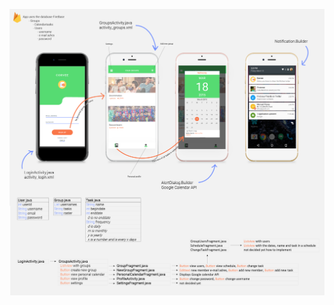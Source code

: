 
![alt text](https://raw.githubusercontent.com/nathaliejborst/eindproject/master/doc/design_proposal_eindproject.png)
